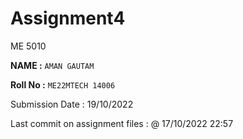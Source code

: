 # Assignment4
ME 5010

**NAME :** `AMAN GAUTAM`

**Roll No :** `ME22MTECH 14006`


Submission Date : 19/10/2022

Last commit on assignment files : @ 17/10/2022 22:57
